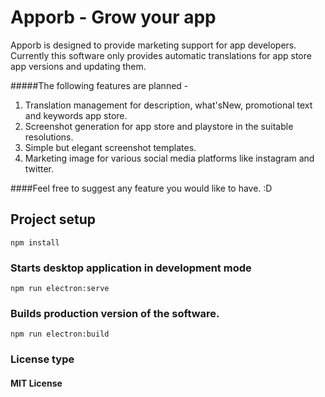 # Apporb - Grow your app

Apporb is designed to provide marketing support for app developers. Currently this software only provides automatic translations for app store app versions and updating them.

#####The following features are planned -
1. Translation management for description, what'sNew, promotional text and keywords app store.
2. Screenshot generation for app store and playstore in the suitable resolutions.
3. Simple but elegant screenshot templates.
4. Marketing image for various social media platforms like instagram and twitter.

####Feel free to suggest any feature you would like to have. :D

## Project setup
```
npm install
```

### Starts desktop application in development mode
```
npm run electron:serve
```

### Builds production version of the software.
```
npm run electron:build
```

### License type
#### MIT License
